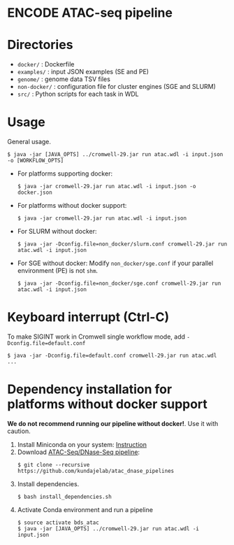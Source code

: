 ENCODE ATAC-seq pipeline
===================================================

# Directories

* `docker/` : Dockerfile
* `examples/` : input JSON examples (SE and PE)
* `genome/` : genome data TSV files
* `non-docker/` : configuration file for cluster engines (SGE and SLURM)
* `src/` : Python scripts for each task in WDL

# Usage

General usage.

```
$ java -jar [JAVA_OPTS] ../cromwell-29.jar run atac.wdl -i input.json -o [WORKFLOW_OPTS]
```

* For platforms supporting docker:

     ```
     $ java -jar cromwell-29.jar run atac.wdl -i input.json -o docker.json
     ```

* For platforms without docker support:

     ```
     $ java -jar cromwell-29.jar run atac.wdl -i input.json
     ```

* For SLURM without docker:
 
     ```
     $ java -jar -Dconfig.file=non_docker/slurm.conf cromwell-29.jar run atac.wdl -i input.json
     ```

* For SGE without docker: Modify `non_docker/sge.conf` if your parallel environment (PE) is not `shm`.

     ```
     $ java -jar -Dconfig.file=non_docker/sge.conf cromwell-29.jar run atac.wdl -i input.json
     ```

# Keyboard interrupt (Ctrl-C)

To make SIGINT work in Cromwell single workflow mode, add `-Dconfig.file=default.conf`

```
$ java -jar -Dconfig.file=default.conf cromwell-29.jar run atac.wdl ...
```

# Dependency installation for platforms without docker support

**We do not recommend running our pipeline without docker!**. Use it with caution.

1) Install Miniconda on your system: [Instruction](https://github.com/kundajelab/atac_dnase_pipelines#conda)
2) Download [ATAC-Seq/DNase-Seq pipeline](https://github.com/kundajelab/atac_dnase_pipelines):
	 ```
	 $ git clone --recursive https://github.com/kundajelab/atac_dnase_pipelines
	 ```
3) Install dependencies.
	 ```
	 $ bash install_dependencies.sh
	 ```
4) Activate Conda environment and run a pipeline
	 ```
	 $ source activate bds_atac
	 $ java -jar [JAVA_OPTS] ../cromwell-29.jar run atac.wdl -i input.json
	 ```